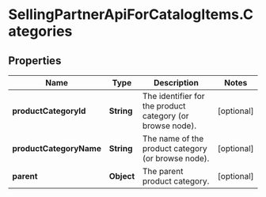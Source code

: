 # SellingPartnerApiForCatalogItems.Categories

## Properties
Name | Type | Description | Notes
------------ | ------------- | ------------- | -------------
**productCategoryId** | **String** | The identifier for the product category (or browse node). | [optional] 
**productCategoryName** | **String** | The name of the product category (or browse node). | [optional] 
**parent** | **Object** | The parent product category. | [optional] 


